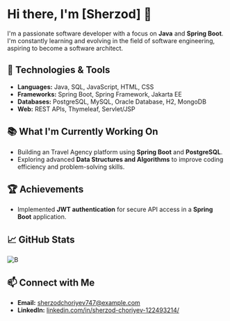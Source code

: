# Hi there, I'm [Sherzod] 👋

I'm a passionate software developer with a focus on **Java** and **Spring Boot**. 
I'm constantly learning and evolving in the field of software engineering, aspiring to become a software architect.

## 🚀 Technologies & Tools

- **Languages:** Java, SQL, JavaScript, HTML, CSS
- **Frameworks:** Spring Boot, Spring Framework, Jakarta EE
- **Databases:** PostgreSQL, MySQL, Oracle Database, H2, MongoDB
- **Web:** REST APIs, Thymeleaf, Servlet/JSP

## 📚 What I'm Currently Working On

- Building an Travel Agency platform using **Spring Boot** and **PostgreSQL**.
- Exploring advanced **Data Structures and Algorithms** to improve coding efficiency and problem-solving skills.

## 🏆 Achievements

- Implemented **JWT authentication** for secure API access in a **Spring Boot** application.

## 📈 GitHub Stats

![B](https://github-readme-stats.vercel.app/api?username=wexad&show_icons=true&theme=radical)

## 📫 Connect with Me

- **Email:** [sherzodchoriyev747@example.com](mailto:sherzodchoriyev747@example.com)
- **LinkedIn:** [linkedin.com/in/sherzod-choriyev-122493214/](https://www.linkedin.com/in/sherzod-choriyev-122493214//)
